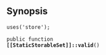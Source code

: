 ## Synopsis

<code>uses('store');</code>

<code>public function <b>[[StaticStorableSet]]::valid</b>()</code>

